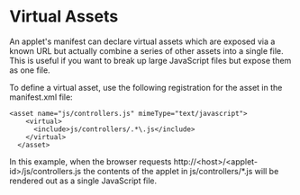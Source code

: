 # Virtual Assets

An applet's manifest can declare virtual assets which are exposed via a known URL but actually combine a series of other assets into a single file. This is useful if you want to break up large JavaScript files but expose them as one file.

To define a virtual asset, use the following registration for the asset in the manifest.xml file:

```markup
<asset name="js/controllers.js" mimeType="text/javascript">
    <virtual>
      <include>js/controllers/.*\.js</include>
    </virtual>
  </asset>
```

In this example, when the browser requests http://\<host>/\<applet-id>/js/controllers.js the contents of the applet in js/controllers/\*.js will be rendered out as a single JavaScript file.
